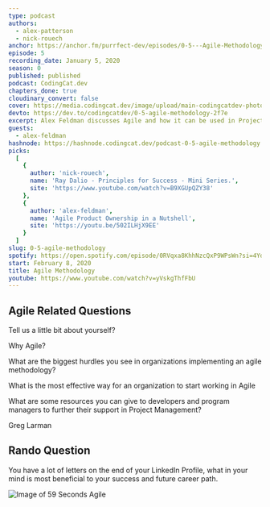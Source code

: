 ```yaml
---
type: podcast
authors:
  - alex-patterson
  - nick-rouech
anchor: https://anchor.fm/purrfect-dev/episodes/0-5---Agile-Methodology-eanfb8
episode: 5
recording_date: January 5, 2020
season: 0
published: published
podcast: CodingCat.dev
chapters_done: true
cloudinary_convert: false
cover: https://media.codingcat.dev/image/upload/main-codingcatdev-photo/usz9vlpgz573nvjgv5uh.png
devto: https://dev.to/codingcatdev/0-5-agile-methodology-2f7e
excerpt: Alex Feldman discusses Agile and how it can be used in Project Management.
guests:
  - alex-feldman
hashnode: https://hashnode.codingcat.dev/podcast-0-5-agile-methodology
picks:
  [
    {
      author: 'nick-rouech',
      name: 'Ray Dalio - Principles for Success - Mini Series.',
      site: 'https://www.youtube.com/watch?v=B9XGUpQZY38'
    },
    {
      author: 'alex-feldman',
      name: 'Agile Product Ownership in a Nutshell',
      site: 'https://youtu.be/502ILHjX9EE'
    }
  ]
slug: 0-5-agile-methodology
spotify: https://open.spotify.com/episode/0RVqxa8KhhNzcQxP9WPsWn?si=4Ydbhl60QKC6NXoT4d22jA
start: February 8, 2020
title: Agile Methodology
youtube: https://www.youtube.com/watch?v=yVskgThfFbU
---
```


## Agile Related Questions

Tell us a little bit about yourself?

Why Agile?

What are the biggest hurdles you see in organizations implementing an agile methodology?

What is the most effective way for an organization to start working in Agile

What are some resources you can give to developers and program managers to further their support in Project Management?

Greg Larman

## Rando Question

You have a lot of letters on the end of your LinkedIn Profile, what in your mind is most beneficial to your success and future career path.

![Image of 59 Seconds Agile](https://media.codingcat.dev/image/upload/v1684703673/main-codingcatdev-photo/001_003_013_003_002-Agile-Manifesto.gif)
